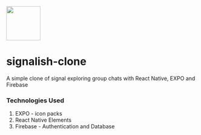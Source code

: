 <img src="https://upload.wikimedia.org/wikipedia/commons/8/8d/Signal-Logo.svg" width="90" />

# signalish-clone
A simple clone of signal exploring group chats with React Native, EXPO and Firebase

### Technologies Used
1. EXPO - icon packs
2. React Native Elements
3. Firebase - Authentication and Database
